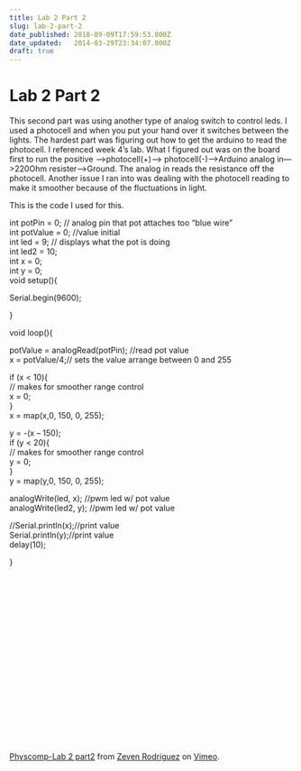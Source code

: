 ```yaml
---
title: Lab 2 Part 2
slug: lab-2-part-2
date_published: 2018-09-09T17:59:53.000Z
date_updated:   2014-03-29T23:34:07.000Z
draft: true
---
```


# Lab 2 Part 2


This second part was using another type of analog switch to control leds. I used a photocell and when you put your hand over it switches between the lights. The hardest part was figuring out how to get the arduino to read the photocell. I referenced week 4’s lab. What I figured out was on the board first to run the positive —>photocell(+)—> photocell(-)—>Arduino analog in—>220Ohm resister—>Ground. The analog in reads the resistance off the photocell. Another issue I ran into was dealing with the photocell reading to make it smoother because of the fluctuations in light.

This is the code I used for this.

int potPin = 0; // analog pin that pot attaches too “blue wire”  
 int potValue = 0; //value initial  
 int led = 9; // displays what the pot is doing  
 int led2 = 10;  
 int x = 0;  
 int y = 0;  
 void setup(){

Serial.begin(9600);

}

void loop(){

potValue = analogRead(potPin); //read pot value  
 x = potValue/4;// sets the value arrange between 0 and 255

if (x < 10){  
 // makes for smoother range control  
 x = 0;  
 }  
 x = map(x,0, 150, 0, 255);

y = -(x – 150);  
 if (y < 20){  
 // makes for smoother range control  
 y = 0;  
 }  
 y = map(y,0, 150, 0, 255);

analogWrite(led, x); //pwm led w/ pot value  
 analogWrite(led2, y); //pwm led w/ pot value

//Serial.println(x);//print value  
 Serial.println(y);//print value  
 delay(10);

}

<object classid="clsid:d27cdb6e-ae6d-11cf-96b8-444553540000" codebase="http://download.macromedia.com/pub/shockwave/cabs/flash/swflash.cab#version=6,0,40,0" height="300" width="400"><param name="align" value="center"></param><param name="allowfullscreen" value="true"></param><param name="allowscriptaccess" value="always"></param><param name="src" value="http://vimeo.com/moogaloop.swf?clip_id=6656105&server=vimeo.com&show_title=1&show_byline=1&show_portrait=0&color=&fullscreen=1"></param><embed align="center" allowfullscreen="true" allowscriptaccess="always" height="300" src="http://vimeo.com/moogaloop.swf?clip_id=6656105&server=vimeo.com&show_title=1&show_byline=1&show_portrait=0&color=&fullscreen=1" type="application/x-shockwave-flash" width="400"></embed></object>

[Physcomp-Lab 2 part2](http://vimeo.com/6656105) from [Zeven Rodriguez](http://vimeo.com/user2302394) on [Vimeo](http://vimeo.com).
